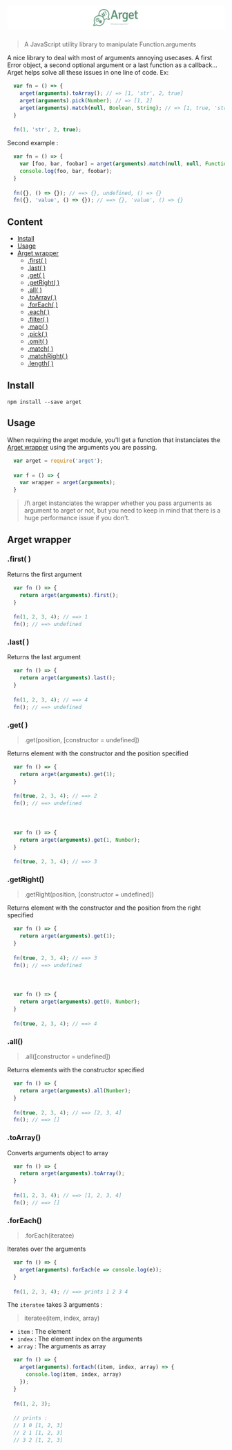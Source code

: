 # ![Arget](logo.png)

> A JavaScript utility library to manipulate Function.arguments

A nice library to deal with most of arguments annoying usecases. A first Error object, a second optional argument or a last function as a callback... Arget helps solve all these issues in one line of code. Ex:

```javascript
  var fn = () => {
    arget(arguments).toArray(); // => [1, 'str', 2, true]
    arget(arguments).pick(Number); // => [1, 2]
    arget(arguments).match(null, Boolean, String); // => [1, true, 'str']
  }

  fn(1, 'str', 2, true);
```

Second example :

```javascript
  var fn = () => {
    var [foo, bar, foobar] = arget(arguments).match(null, null, Function);
    console.log(foo, bar, foobar);
  }

  fn({}, () => {}); // ==> {}, undefined, () => {}
  fn({}, 'value', () => {}); // ==> {}, 'value', () => {}
```


## Content


- [Install](#install)
- [Usage](#usage)
- [Arget wrapper](#arget-wrapper)
  - [.first( )](#first)
  - [.last( )](#last)
  - [.get( )](#get)
  - [.getRight( )](#getRight)
  - [.all( )](#all)
  - [.toArray( )](#toarray)
  - [.forEach( )](#foreach)
  - [.each( )](#each)
  - [.filter( )](#filter)
  - [.map( )](#map)
  - [.pick( )](#pick)
  - [.omit( )](#omit)
  - [.match( )](#match)
  - [.matchRight( )](#matchright)
  - [.length( )](#length)

## Install
```
npm install --save arget
```

## Usage
When requiring the arget module, you'll get a function that instanciates the [Arget wrapper](#arget-wrapper) using the arguments you are passing.
```javascript
  var arget = require('arget');

  var f = () => {
    var wrapper = arget(arguments);
  }
```
> /!\ arget instanciates the wrapper whether you pass arguments as argument to arget or not, but you need to keep in mind that there is a huge performance issue if you don't.

## Arget wrapper

### .first( )

Returns the first argument

```javascript
  var fn () => {
    return arget(arguments).first();
  }

  fn(1, 2, 3, 4); // ==> 1
  fn(); // ==> undefined
```

### .last( )

Returns the last argument

```javascript
  var fn () => {
    return arget(arguments).last();
  }

  fn(1, 2, 3, 4); // ==> 4
  fn(); // ==> undefined
```

### .get( )

> .get(position, [constructor = undefined])

Returns element with the constructor and the position specified

```javascript
  var fn () => {
    return arget(arguments).get(1);
  }

  fn(true, 2, 3, 4); // ==> 2
  fn(); // ==> undefined



  var fn () => {
    return arget(arguments).get(1, Number);
  }

  fn(true, 2, 3, 4); // ==> 3
```
### .getRight()

> .getRight(position, [constructor = undefined])

Returns element with the constructor and the position from the right specified

```javascript
  var fn () => {
    return arget(arguments).get(1);
  }

  fn(true, 2, 3, 4); // ==> 3
  fn(); // ==> undefined



  var fn () => {
    return arget(arguments).get(0, Number);
  }

  fn(true, 2, 3, 4); // ==> 4
```
### .all()

> .all([constructor = undefined])

Returns elements with the constructor specified

```javascript
  var fn () => {
    return arget(arguments).all(Number);
  }

  fn(true, 2, 3, 4); // ==> [2, 3, 4]
  fn(); // ==> []
```
### .toArray()

Converts arguments object to array

```javascript
  var fn () => {
    return arget(arguments).toArray();
  }

  fn(1, 2, 3, 4); // ==> [1, 2, 3, 4]
  fn(); // ==> []
```
### .forEach()

>  .forEach(iteratee)

Iterates over the arguments

```javascript
  var fn () => {
    arget(arguments).forEach(e => console.log(e));
  }

  fn(1, 2, 3, 4); // ==> prints 1 2 3 4

```
The `iteratee` takes 3 arguments :

> iteratee(item, index, array)

- `item`  : The element
- `index` : The element index on the arguments
- `array` : The arguments as array

```javascript
  var fn () => {
    arget(arguments).forEach((item, index, array) => {
      console.log(item, index, array)
    });
  }

  fn(1, 2, 3);

  // prints :
  // 1 0 [1, 2, 3]
  // 2 1 [1, 2, 3]
  // 3 2 [1, 2, 3]

```
